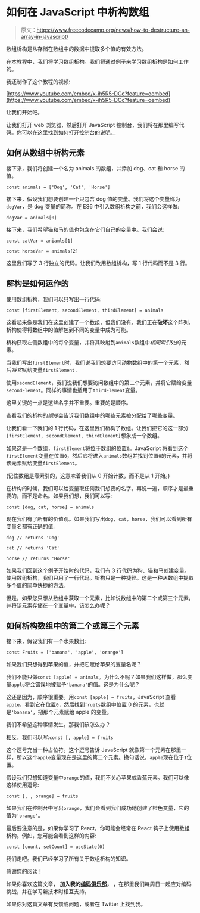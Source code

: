 # 如何在 JavaScript 中析构数组

> 原文：<https://www.freecodecamp.org/news/how-to-destructure-an-array-in-javascript/>

数组析构是从存储在数组中的数据中提取多个值的有效方法。

在本教程中，我们将学习数组析构。我们将通过例子来学习数组析构是如何工作的。

我还制作了这个教程的视频:

[https://www.youtube.com/embed/x-ih5R5-DCc?feature=oembed](https://www.youtube.com/embed/x-ih5R5-DCc?feature=oembed)

让我们开始吧。

让我们打开 web 浏览器，然后打开 JavaScript 控制台，我们将在那里编写代码。你可以在这里找到如何打开控制台[的说明。](https://balsamiq.com/support/faqs/browserconsole/)

## 如何从数组中析构元素

接下来，我们将创建一个名为 animals 的数组，并添加 dog、cat 和 horse 的值。

`const animals = ['Dog', 'Cat', 'Horse']`

接下来，假设我们想要创建一个只包含 dog 值的变量。我们将这个变量称为`dogVar`，是 dog 变量的简称。在 ES6 中引入数组析构之前，我们会这样做:

`dogVar = animals[0]`

接下来，我们希望猫和马的值也包含在它们自己的变量中。我们会说:

`const catVar = aniamls[1]`

`const horseVar = animals[2]`

这里我们写了 3 行独立的代码。让我们改用数组析构，写 1 行代码而不是 3 行。

## 解构是如何运作的

使用数组析构，我们可以只写出一行代码:

`const [firstElement, secondElement, thirdElement] = animals`

这看起来像是我们在这里创建了一个数组，但我们没有。我们正在**破坏**这个阵列。析构使得将数组中的值解包到不同的变量中成为可能。

析构获取左侧数组中的每个变量，并将其映射到`animals`数组中*相同索引*处的元素。

当我们写出`firstElement`时，我们说我们想要访问动物数组中的第一个元素，然后*将它*赋给变量`firstElement.`

使用`secondElement`，我们说我们想要访问数组中的第二个元素，并将它赋给变量`secondElement`。同样的事情也适用于`thirdElement`变量。

这里关键的一点是这些名字并不重要。重要的是顺序。

查看我们的析构的*顺序*会告诉我们数组中的哪些元素被分配给了哪些变量。

让我们看一下我们的 1 行代码，在这里我们析构了数组。让我们把它的这一部分`[firstElement, secondElement, thirdElement]`想象成一个数组。

如果这是一个数组，`firstElement`将位于数组的位置`0`。JavaScript 将看到这个`firstElement`变量在位置`0`，然后它将进入`animals`数组并找到位置`0`的元素，并将该元素赋给变量`firstElement`。

(记住数组是零索引的，这意味着我们从 0 开始计数，而不是从 1 开始。)

在析构的时候，我们可以给变量取任何我们想要的名字。再说一遍，顺序才是最重要的，而不是命名。如果我们想，我们可以写:

`const [dog, cat, horse] = animals`

现在我们有了所有的价值观。如果我们写出`dog, cat, horse`，我们可以看到所有变量名都有正确的值:

`dog // returns 'Dog'`

`cat // returns 'Cat'`

`horse // returns 'Horse'`

如果我们回到这个例子开始时的代码，我们有 3 行代码为狗、猫和马创建变量。使用数组析构，我们只用了一行代码。析构只是一种捷径。这是一种从数组中提取多个值的简单快捷的方法。

但是，如果您只想从数组中获取一个元素，比如说数组中的第二个或第三个元素，并将该元素存储在一个变量中，该怎么办呢？

## 如何析构数组中的第二个或第三个元素

接下来，假设我们有一个水果数组:

`const Fruits = ['banana', 'apple', 'orange']`

如果我们只想得到苹果的值，并把它赋给苹果的变量名呢？

我们不能只做`const [apple] = animals`。为什么不呢？如果我们这样做，那么变量`apple`将会错误地被赋予`'banana'`的值。这是为什么呢？

这还是因为，顺序很重要。用`const [apple] = fruits`，JavaScript 查看`apple`，看到它在位置`0`，然后找到`fruits`数组中位置 0 的元素，也就是`'banana'`，把那个元素赋给 apple 的变量。

我们不希望这种事情发生。那我们该怎么办？

相反，我们可以写:`const [, apple] = fruits`

这个逗号充当一种占位符。这个逗号告诉 JavaScript 就像第一个元素在那里一样，所以这个`apple`变量现在是这里的第二个元素。换句话说，`apple`现在位于`1`位置。

假设我们只想知道变量中`orange`的值，我们不关心苹果或香蕉元素。我们可以像这样使用逗号:

`const [, , orange] = fruits`

如果我们在控制台中写出`orange`，我们会看到我们成功地创建了橙色变量，它的值为`'orange'`。

最后要注意的是，如果你学习了 React，你可能会经常在 React 钩子上使用数组析构。例如，您可能会看到这样的内容:

`const [count, setCount] = useState(0)`

我们走吧。我们已经学习了所有关于数组析构的知识。

感谢您的阅读！

如果你喜欢这篇文章， ********加入我的[编码俱乐部](https://madisonkanna.us14.list-manage.com/subscribe/post?u=323fd92759e9e0b8d4083d008&id=033dfeb98f)，******** ，在那里我们每周日一起应对编码挑战，并在学习新技术时相互支持。

如果你对这篇文章有反馈或问题，或者在 Twitter 上找到我。